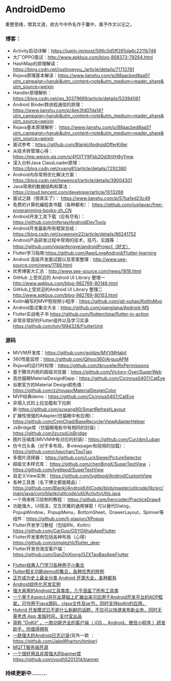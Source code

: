 # AndroidDemo
重整思绪，增其文道，收古今中外名作于囊中，属予作文以记之。



### 博客：
* Activity启动详解：https://juejin.im/post/596c0d5ff265da6c2211b748
* 大厂OPPO面试：http://www.apkbus.com/blog-868373-79264.html
* HashMap的原理解读：https://blog.csdn.net/justloveyou_/article/details/71713781
* Rxjava原理基本解读：https://www.jianshu.com/p/88aacbed8aa5?utm_campaign=haruki&utm_content=note&utm_medium=reader_share&utm_source=weixin
* Handler原理解析：https://blog.csdn.net/qq_30379689/article/details/53394061
* Android Binder跨进程通信的原理：https://www.jianshu.com/p/4ee3fd07da14?utm_campaign=haruki&utm_content=note&utm_medium=reader_share&utm_source=weixin
* Rxjava基本原理解析： https://www.jianshu.com/p/88aacbed8aa5?utm_campaign=haruki&utm_content=note&utm_medium=reader_share&utm_source=weixin
* 面试参考：https://github.com/Blankj/AndroidOfferKiller
* 从技术转管理心得： https://mp.weixin.qq.com/s/4fOlTY9Fkb2Od3hVH8yYmw
* 深入分析Java ClassLoader原理： https://blog.csdn.net/xyang81/article/details/7292380
* Android内存常用优化解决方案： https://blog.csdn.net/hewence1/article/details/39004301
* Java常用的数据结构和算法：https://cloud.tencent.com/developer/article/1013268
* 面试之路（很真实了）： https://www.jianshu.com/p/57ba1ed23c49
* 免费的计算机编程类书籍（各种都有）： https://github.com/justjavac/free-programming-books-zh_CN
* Android开发工具下载（应有尽有）：https://github.com/inferjay/AndroidDevTools
* Android开发最新所有框架总结： https://blog.csdn.net/xuwenxin22/article/details/86241752
* Android产品研发过程中常用的技术，技巧，实践等 ：https://github.com/yipianfengye/androidProject（好文）
* Flutter学习指南:https://github.com/AweiLoveAndroid/Flutter-learning
* Android 高级开发面试题以及答案整理：http://www.see-source.com/news/1788.html 
* 优秀博客大汇总：http://www.see-source.com/news/1818.html
* GitHub 上受欢迎的 Android UI Library 整理一  http://www.apkbus.com/blog-982769-80146.html
* GitHub上受欢迎的Android UI Library 整理二  http://www.apkbus.com/blog-982769-80153.html
* Kotlin编写的MVP短视频小程序：https://github.com/git-xuhao/KotlinMvp
*  Android面试集合大全：https://github.com/xiangjiana/Android-MS
* Flutter实战电子书  https://github.com/flutterchina/flutter-in-action
* 非常非常好的Flutter组件以及学习实录  https://github.com/toly1994328/FlutterUnit




### 源码
* MVVM开发库：https://github.com/goldze/MVVMHabit
* 360性能监控：https://github.com/Qihoo360/ArgusAPM
* Rxjava的运行时权限：https://github.com/tbruyelle/RxPermissions
* 基于腾讯内核的超级浏览器：https://github.com/Victory-Over/SuperWeb
* 高仿猫眼MaterialDesign的app：https://github.com/Cicinnus0407/CatEye
* 谷歌官方的Material Design颜色值：https://github.com/zzhoujay/MaterialDesignColor
* MVP经典demo：https://github.com/Cicinnus0407/CatEye
* 非侵入式的上拉加载和下拉刷新:https://github.com/scwang90/SmartRefreshLayout
* 扩展性很强的Adapter(仿猫眼中有应用)：https://github.com/CymChad/BaseRecyclerViewAdapterHelper
* JsBridge库（仿猫眼电影中有相同的封装）：https://github.com/lzyzsd/JsBridge
* 图片压缩库(MVVM中有对应的封装)：https://github.com/Curzibn/Luban
* 仿今日头条（对于多布局，多viewpager和视频的加载）：https://github.com/chaychan/TouTiao
* 多图片选择器： https://github.com/LuckSiege/PictureSelector
* 超级文本样式库： https://github.com/chenBingX/SuperTextView  ；    https://github.com/lygttpod/SuperTextView
* 自定义View实例：https://github.com/lygttpod/AndroidCustomView
* 各种工具类（名下博文都是精品）： https://github.com/Blankj/AndroidUtilCode/blob/master/utilcode/lib/src/main/java/com/blankj/utilcode/util/ActivityUtils.java
* 一个用来练习绘制的教程： https://github.com/hencoder/PracticeDraw4
* 功能强大，UI简洁，交互优雅的通用弹窗！可以替代Dialog，PopupWindow，PopupMenu，BottomSheet，DrawerLayout，Spinner等组件：https://github.com/li-xiaojun/XPopup
* Flutter开发学习教程（包括RN，Kotlin）https://github.com/CarGuo/GSYGithubAppFlutter
* Flutter开发案例包括各种布局（心得）https://github.com/simplezhli/flutter_deer
* Flutter开发仿淘宝客户端：https://github.com/GanZhiXiong/GZXTaoBaoAppFlutter
- [Flutter经典入门学习各种例子小集合](https://github.com/CarGuo/GSYFlutterDemo)
- [flutter相关功能demo的集合，各种优秀的样例](https://github.com/OpenFlutter/Flutter-Notebook)
- [正在成为史上最全分类 Android 开源大全，各种都有](https://github.com/OpenFlutter/Flutter-Notebook)
- [Android组件化开发实例](https://github.com/yangchong211/LifeHelper)
- [强大易用的Android工具类库，几乎涵盖了所有工具类](https://github.com/Blankj/AndroidUtilCode)
- [一个基于AspectJ并在此基础上扩展出来可应用于Android开发平台的AOP框架，可作用于java源码，class文件及jar包，同时支持kotlin的应用。](https://github.com/HujiangTechnology/gradle_plugin_android_aspectjx)
- [Hybrid 开发模式已不是什么新鲜的话题，不仅可以快速发布新业务，同时无需考虑 App 发版时间，支付宝出品](https://github.com/alipay/mpaas-demo)
- [简称 "DoKit" 。一款功能齐全的客户端（ iOS 、Android、微信小程序 ）研发助手，你值得拥有](https://github.com/didi/DoraemonKit)
- [一款强大的Android日志记录](https://github.com/tony19/logback-android)(另外一款 ：https://github.com/JakeWharton/timber)
- [MQTT服务端开源](https://github.com/emqx/emqx)
- [一个很好用且非常强大的banner库](https://github.com/youth5201314/banner)https://github.com/youth5201314/banner











### 持续更新中.........

